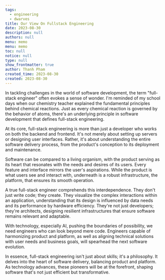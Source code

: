 ```yaml
---
tags: 
  - engineering
  - dwarves
title: Our View On Fullstack Engineering
date: 2023-08-30
description: null
authors: null
menu: memo
menu: memo
toc: null
notice: null
type: null
show_frontmatter: true
author: Thanh Pham
created_time: 2023-08-30
created: 2023-08-30
---
```


In tackling challenges in the world of software development, the term "full-stack engineer" often evokes a sense of wonder. I'm reminded of my school days when our chemistry teacher explained the fundamental principles behind chemical reactions. Just as every chemical reaction is governed by the behavior of atoms, there's an underlying principle in software development that defines full-stack engineering.

At its core, full-stack engineering is more than just a developer who works on both the backend and frontend. It's not merely about setting up servers or designing user interfaces. Rather, it's about understanding the entire software delivery process, from the product's conception to its deployment and maintenance.

Software can be compared to a living organism, with the product serving as its heart that resonates with the needs and desires of its users. Every feature and interface mirrors the user's aspirations. While the product is what users see and interact with, underneath is a robust infrastructure, the platform, that ensures its smooth operation.

A true full-stack engineer comprehends this interdependence. They don't just write code; they create. They visualize the complex interactions within an application, understanding that its design is influenced by data needs and its performance by hardware efficiency. They're not just developers; they're architects, designing resilient infrastructures that ensure software remains relevant and adaptable.

With technology, especially AI, pushing the boundaries of possibility, we need engineers who can look beyond mere code. Engineers capable of harmonizing product and platform, as well as aligning technical solutions with user needs and business goals, will spearhead the next software evolution.

In essence, full-stack engineering isn't just about skills; it's a philosophy. It delves into the heart of software delivery, balancing product and platform. As technology advances, these pioneers will be at the forefront, shaping software that's not just efficient but transformative.
